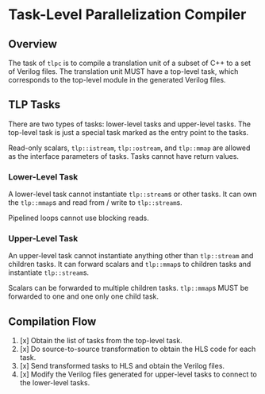 # Task-Level Parallelization Compiler

## Overview

The task of `tlpc` is to compile a translation unit of a subset of C++ to a set of Verilog files. The translation unit MUST have a top-level task, which corresponds to the top-level module in the generated Verilog files.

## TLP Tasks

There are two types of tasks: lower-level tasks and upper-level tasks. The top-level task is just a special task marked as the entry point to the tasks.

Read-only scalars, `tlp::istream`, `tlp::ostream`, and `tlp::mmap` are allowed as the interface parameters of tasks. Tasks cannot have return values.

### Lower-Level Task

A lower-level task cannot instantiate `tlp::stream`s or other tasks. It can own the `tlp::mmap`s and read from / write to `tlp::stream`s.

Pipelined loops cannot use blocking reads.

### Upper-Level Task

An upper-level task cannot instantiate anything other than `tlp::stream` and children tasks. It can forward scalars and `tlp::mmap`s to children tasks and instantiate `tlp::stream`s.

Scalars can be forwarded to multiple children tasks. `tlp::mmap`s MUST be forwarded to one and one only one child task.

## Compilation Flow

1. [x] Obtain the list of tasks from the top-level task.
2. [x] Do source-to-source transformation to obtain the HLS code for each task.
3. [x] Send transformed tasks to HLS and obtain the Verilog files.
4. [x] Modify the Verilog files generated for upper-level tasks to connect to the lower-level tasks.
